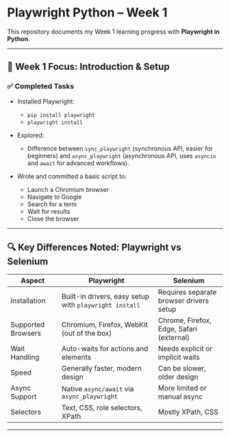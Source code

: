 # Playwright Python – Week 1

This repository documents my Week 1 learning progress with **Playwright in Python**.

---

## 📅 Week 1 Focus: Introduction & Setup

### ✅ Completed Tasks

- Installed Playwright:
  - `pip install playwright`
  - `playwright install`

- Explored:
  - Difference between `sync_playwright` (synchronous API, easier for beginners) and `async_playwright` (asynchronous API, uses `asyncio` and `await` for advanced workflows).

- Wrote and committed a basic script to:
  - Launch a Chromium browser
  - Navigate to Google
  - Search for a term
  - Wait for results
  - Close the browser

---

## 🔍 Key Differences Noted: Playwright vs Selenium

| **Aspect**         | **Playwright**                                      | **Selenium**                             |
|---------------------|-----------------------------------------------------|-----------------------------------------|
| Installation        | Built-in drivers, easy setup with `playwright install` | Requires separate browser drivers setup |
| Supported Browsers  | Chromium, Firefox, WebKit (out of the box)           | Chrome, Firefox, Edge, Safari (external) |
| Wait Handling       | Auto-waits for actions and elements                  | Needs explicit or implicit waits        |
| Speed               | Generally faster, modern design                     | Can be slower, older design             |
| Async Support       | Native `async/await` via `async_playwright`         | More limited or manual async            |
| Selectors           | Text, CSS, role selectors, XPath                    | Mostly XPath, CSS                      |

---